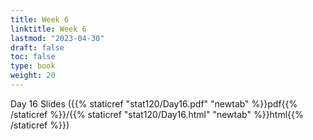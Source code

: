 ```yaml
---
title: Week 6 
linktitle: Week 6
lastmod: "2023-04-30"
draft: false  
toc: false  
type: book  
weight: 20
---
```




Day 16 Slides ({{% staticref "stat120/Day16.pdf" "newtab" %}}pdf{{% /staticref %}}/{{% staticref "stat120/Day16.html" "newtab" %}}html{{% /staticref %}})

